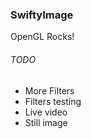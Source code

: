 ### SwiftyImage

OpenGL Rocks!

###### TODO

- More Filters
- Filters testing
- Live video
- Still image
